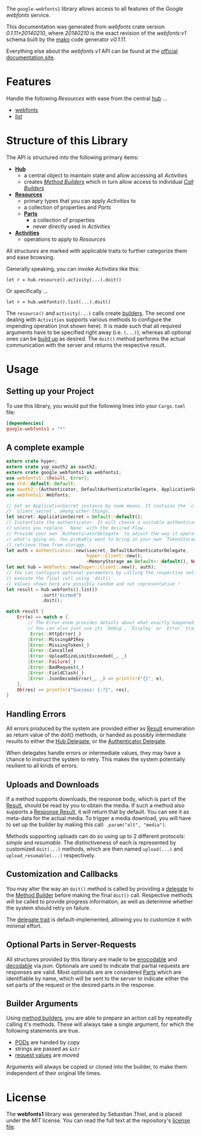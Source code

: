 <!---
DO NOT EDIT !
This file was generated automatically from 'src/mako/api/README.md.mako'
DO NOT EDIT !
-->
The `google-webfonts1` library allows access to all features of the *Google webfonts* service.

This documentation was generated from *webfonts* crate version *0.1.11+20140210*, where *20140210* is the exact revision of the *webfonts:v1* schema built by the [mako](http://www.makotemplates.org/) code generator *v0.1.11*.

Everything else about the *webfonts* *v1* API can be found at the
[official documentation site](https://developers.google.com/fonts/docs/developer_api).
# Features

Handle the following *Resources* with ease from the central [hub](http://byron.github.io/google-apis-rs/google_webfonts1/struct.Webfonts.html) ... 

* [webfonts](http://byron.github.io/google-apis-rs/google_webfonts1/struct.Webfont.html)
 * [*list*](http://byron.github.io/google-apis-rs/google_webfonts1/struct.WebfontListCall.html)




# Structure of this Library

The API is structured into the following primary items:

* **[Hub](http://byron.github.io/google-apis-rs/google_webfonts1/struct.Webfonts.html)**
    * a central object to maintain state and allow accessing all *Activities*
    * creates [*Method Builders*](http://byron.github.io/google-apis-rs/google_webfonts1/trait.MethodsBuilder.html) which in turn
      allow access to individual [*Call Builders*](http://byron.github.io/google-apis-rs/google_webfonts1/trait.CallBuilder.html)
* **[Resources](http://byron.github.io/google-apis-rs/google_webfonts1/trait.Resource.html)**
    * primary types that you can apply *Activities* to
    * a collection of properties and *Parts*
    * **[Parts](http://byron.github.io/google-apis-rs/google_webfonts1/trait.Part.html)**
        * a collection of properties
        * never directly used in *Activities*
* **[Activities](http://byron.github.io/google-apis-rs/google_webfonts1/trait.CallBuilder.html)**
    * operations to apply to *Resources*

All *structures* are marked with applicable traits to further categorize them and ease browsing.

Generally speaking, you can invoke *Activities* like this:

```Rust,ignore
let r = hub.resource().activity(...).doit()
```

Or specifically ...

```ignore
let r = hub.webfonts().list(...).doit()
```

The `resource()` and `activity(...)` calls create [builders][builder-pattern]. The second one dealing with `Activities` 
supports various methods to configure the impending operation (not shown here). It is made such that all required arguments have to be 
specified right away (i.e. `(...)`), whereas all optional ones can be [build up][builder-pattern] as desired.
The `doit()` method performs the actual communication with the server and returns the respective result.

# Usage

## Setting up your Project

To use this library, you would put the following lines into your `Cargo.toml` file:

```toml
[dependencies]
google-webfonts1 = "*"
```

## A complete example

```Rust
extern crate hyper;
extern crate yup_oauth2 as oauth2;
extern crate google_webfonts1 as webfonts1;
use webfonts1::{Result, Error};
use std::default::Default;
use oauth2::{Authenticator, DefaultAuthenticatorDelegate, ApplicationSecret, MemoryStorage};
use webfonts1::Webfonts;

// Get an ApplicationSecret instance by some means. It contains the `client_id` and 
// `client_secret`, among other things.
let secret: ApplicationSecret = Default::default();
// Instantiate the authenticator. It will choose a suitable authentication flow for you, 
// unless you replace  `None` with the desired Flow.
// Provide your own `AuthenticatorDelegate` to adjust the way it operates and get feedback about 
// what's going on. You probably want to bring in your own `TokenStorage` to persist tokens and
// retrieve them from storage.
let auth = Authenticator::new(&secret, DefaultAuthenticatorDelegate,
                              hyper::Client::new(),
                              <MemoryStorage as Default>::default(), None);
let mut hub = Webfonts::new(hyper::Client::new(), auth);
// You can configure optional parameters by calling the respective setters at will, and
// execute the final call using `doit()`.
// Values shown here are possibly random and not representative !
let result = hub.webfonts().list()
             .sort("eirmod")
             .doit();

match result {
    Err(e) => match e {
        // The Error enum provides details about what exactly happened.
        // You can also just use its `Debug`, `Display` or `Error` traits
         Error::HttpError(_)
        |Error::MissingAPIKey
        |Error::MissingToken(_)
        |Error::Cancelled
        |Error::UploadSizeLimitExceeded(_, _)
        |Error::Failure(_)
        |Error::BadRequest(_)
        |Error::FieldClash(_)
        |Error::JsonDecodeError(_, _) => println!("{}", e),
    },
    Ok(res) => println!("Success: {:?}", res),
}

```
## Handling Errors

All errors produced by the system are provided either as [Result](http://byron.github.io/google-apis-rs/google_webfonts1/enum.Result.html) enumeration as return value of 
the doit() methods, or handed as possibly intermediate results to either the 
[Hub Delegate](http://byron.github.io/google-apis-rs/google_webfonts1/trait.Delegate.html), or the [Authenticator Delegate](http://byron.github.io/google-apis-rs/google_webfonts1/../yup-oauth2/trait.AuthenticatorDelegate.html).

When delegates handle errors or intermediate values, they may have a chance to instruct the system to retry. This 
makes the system potentially resilient to all kinds of errors.

## Uploads and Downloads
If a method supports downloads, the response body, which is part of the [Result](http://byron.github.io/google-apis-rs/google_webfonts1/enum.Result.html), should be
read by you to obtain the media.
If such a method also supports a [Response Result](http://byron.github.io/google-apis-rs/google_webfonts1/trait.ResponseResult.html), it will return that by default.
You can see it as meta-data for the actual media. To trigger a media download, you will have to set up the builder by making
this call: `.param("alt", "media")`.

Methods supporting uploads can do so using up to 2 different protocols: 
*simple* and *resumable*. The distinctiveness of each is represented by customized 
`doit(...)` methods, which are then named `upload(...)` and `upload_resumable(...)` respectively.

## Customization and Callbacks

You may alter the way an `doit()` method is called by providing a [delegate](http://byron.github.io/google-apis-rs/google_webfonts1/trait.Delegate.html) to the 
[Method Builder](http://byron.github.io/google-apis-rs/google_webfonts1/trait.CallBuilder.html) before making the final `doit()` call. 
Respective methods will be called to provide progress information, as well as determine whether the system should 
retry on failure.

The [delegate trait](http://byron.github.io/google-apis-rs/google_webfonts1/trait.Delegate.html) is default-implemented, allowing you to customize it with minimal effort.

## Optional Parts in Server-Requests

All structures provided by this library are made to be [enocodable](http://byron.github.io/google-apis-rs/google_webfonts1/trait.RequestValue.html) and 
[decodable](http://byron.github.io/google-apis-rs/google_webfonts1/trait.ResponseResult.html) via *json*. Optionals are used to indicate that partial requests are responses 
are valid.
Most optionals are are considered [Parts](http://byron.github.io/google-apis-rs/google_webfonts1/trait.Part.html) which are identifiable by name, which will be sent to 
the server to indicate either the set parts of the request or the desired parts in the response.

## Builder Arguments

Using [method builders](http://byron.github.io/google-apis-rs/google_webfonts1/trait.CallBuilder.html), you are able to prepare an action call by repeatedly calling it's methods.
These will always take a single argument, for which the following statements are true.

* [PODs][wiki-pod] are handed by copy
* strings are passed as `&str`
* [request values](http://byron.github.io/google-apis-rs/google_webfonts1/trait.RequestValue.html) are moved

Arguments will always be copied or cloned into the builder, to make them independent of their original life times.

[wiki-pod]: http://en.wikipedia.org/wiki/Plain_old_data_structure
[builder-pattern]: http://en.wikipedia.org/wiki/Builder_pattern
[google-go-api]: https://github.com/google/google-api-go-client

# License
The **webfonts1** library was generated by Sebastian Thiel, and is placed 
under the *MIT* license.
You can read the full text at the repository's [license file][repo-license].

[repo-license]: https://github.com/Byron/google-apis-rs/LICENSE.md

